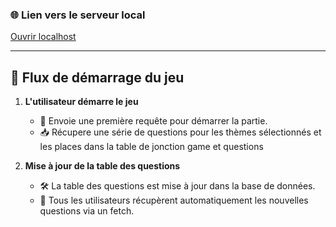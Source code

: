 ### 🌐 Lien vers le serveur local
[Ouvrir localhost](http://localhost:8080)

---

## 🚀 Flux de démarrage du jeu

1. **L'utilisateur démarre le jeu**
   - 🔗 Envoie une première requête pour démarrer la partie.
   - 📥 Récupere une série de questions pour les thèmes sélectionnés et les places dans la table de jonction game et questions

2. **Mise à jour de la table des questions**
   - 🛠️ La table des questions est mise à jour dans la base de données.
   - 🔄 Tous les utilisateurs récupèrent automatiquement les nouvelles questions via un fetch.
